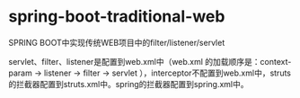 # spring-boot-traditional-web
SPRING BOOT中实现传统WEB项目中的filter/listener/servlet

servlet、filter、listener是配置到web.xml中（web.xml 的加载顺序是：context-param -> listener -> filter -> servlet ），interceptor不配置到web.xml中，struts的拦截器配置到struts.xml中。spring的拦截器配置到spring.xml中。 